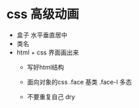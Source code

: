 # css 高级动画

- 盒子 水平垂直居中
- 类名
- html + css 界面画出来
  - 写好html结构
  - 面向对象的css 
    .face 基类
    .face-l 多态

  - 不要重复自己 dry